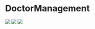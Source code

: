 # DoctorManagement
![](GifDemo/DoctorRegister:ReadTable.gif)
![](GifDemo/DoctorUpdate.gif)
![](GifDemo/DoctorDelete.gif)
